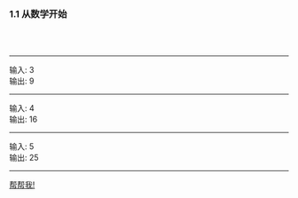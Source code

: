 <h3 id = "title">
  1.1 从数学开始
</h3>
</br>
</br>

---
<div id = "qqq">
  <div id = "q0i">输入: 3</div>
  <div id = "q0o">输出: 9</div>
</div>

---
<div id = "qqq">
  <div id = "q0i">输入: 4</div>
  <div id = "q0o">输出: 16</div>
</div>

---
<div id = "qqq">
  <div id = "q0i">输入: 5</div>
  <div id = "q0o">输出: 25</div>
</div>

---
<a id = "help" href = "help/math.md">帮帮我!</a>
